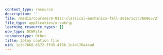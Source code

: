 ```yaml
---
content_type: resource
description: ''
file: /media/courses/8-01sc-classical-mechanics-fall-2016/1c3c76686572ffd54f261c4e176a44ad_gEX7MjWwocE.srt
file_type: application/x-subrip
learning_resource_types: []
ocw_type: OCWFile
resourcetype: Other
title: 3play caption file
uid: 1c3c7668-6572-ffd5-4f26-1c4e176a44ad
---
```

